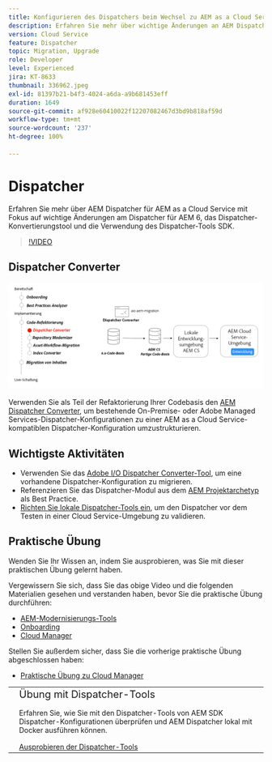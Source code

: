 ```yaml
---
title: Konfigurieren des Dispatchers beim Wechsel zu AEM as a Cloud Service
description: Erfahren Sie mehr über wichtige Änderungen an AEM Dispatcher für AEM as a Cloud Service, das Dispatcher-Konvertierungstool und die Verwendung des Dispatcher-Tools SDK.
version: Cloud Service
feature: Dispatcher
topic: Migration, Upgrade
role: Developer
level: Experienced
jira: KT-8633
thumbnail: 336962.jpeg
exl-id: 81397b21-b4f3-4024-a6da-a9b681453eff
duration: 1649
source-git-commit: af928e60410022f12207082467d3bd9b818af59d
workflow-type: tm+mt
source-wordcount: '237'
ht-degree: 100%

---
```



# Dispatcher

Erfahren Sie mehr über AEM Dispatcher für AEM as a Cloud Service mit Fokus auf wichtige Änderungen am Dispatcher für AEM 6, das Dispatcher-Konvertierungstool und die Verwendung des Dispatcher-Tools SDK.

>[!VIDEO](https://video.tv.adobe.com/v/336962?quality=12&learn=on)

## Dispatcher Converter

![Dispatcher Converter](./assets/dispatcher-converter-diagram.png)

Verwenden Sie als Teil der Refaktorierung Ihrer Codebasis den [AEM Dispatcher Converter](https://experienceleague.adobe.com/docs/experience-manager-cloud-service/moving/refactoring-tools/dispatcher-transformation-utility-tools.html?lang=de), um bestehende On-Premise- oder Adobe Managed Services-Dispatcher-Konfigurationen zu einer AEM as a Cloud Service-kompatiblen Dispatcher-Konfiguration umzustrukturieren.

## Wichtigste Aktivitäten

+ Verwenden Sie das [Adobe I/O Dispatcher Converter-Tool](https://github.com/adobe/aio-cli-plugin-aem-cloud-service-migration#aio-aem-migrationdispatcher-converter), um eine vorhandene Dispatcher-Konfiguration zu migrieren.
+ Referenzieren Sie das Dispatcher-Modul aus dem [AEM Projektarchetyp](https://github.com/adobe/aem-project-archetype/tree/develop/src/main/archetype/dispatcher.cloud) als Best Practice.
+ [Richten Sie lokale Dispatcher-Tools ein](https://experienceleague.adobe.com/docs/experience-manager-learn/cloud-service/local-development-environment-set-up/dispatcher-tools.html?lang=de), um den Dispatcher vor dem Testen in einer Cloud Service-Umgebung zu validieren.

## Praktische Übung

Wenden Sie Ihr Wissen an, indem Sie ausprobieren, was Sie mit dieser praktischen Übung gelernt haben.

Vergewissern Sie sich, dass Sie das obige Video und die folgenden Materialien gesehen und verstanden haben, bevor Sie die praktische Übung durchführen:

+ [AEM-Modernisierungs-Tools](./aem-modernization-tools.md)
+ [Onboarding](./onboarding.md)
+ [Cloud Manager](./cloud-manager.md)

Stellen Sie außerdem sicher, dass Sie die vorherige praktische Übung abgeschlossen haben:

+ [Praktische Übung zu Cloud Manager](./cloud-manager.md#hands-on-exercise)

<table style="border-width:0">
    <tr>
        <td style="width:150px">
            <a  rel="noreferrer"
                target="_blank"
                href="https://github.com/adobe/aem-cloud-engineering-video-series-exercises/tree/session5-dispatcher#cloud-acceleration-bootcamp---session-5-dispatcher"><img alt="Praktische GitHub-Repository-Übung" src="./assets/github.png"/>
            </a>        
        </td>
        <td style="width:100%;margin-bottom:1rem;">
            <div style="font-size:1.25rem;font-weight:400;">Übung mit Dispatcher-Tools</div>
            <p style="margin:1rem 0">
                Erfahren Sie, wie Sie mit den Dispatcher-Tools von AEM SDK Dispatcher-Konfigurationen überprüfen und AEM Dispatcher lokal mit Docker ausführen können.
            </p>
            <a  rel="noreferrer"
                target="_blank"
                href="https://github.com/adobe/aem-cloud-engineering-video-series-exercises/tree/session5-dispatcher#cloud-acceleration-bootcamp---session-5-dispatcher" class="spectrum-Button spectrum-Button--primary spectrum-Button--sizeM">
                <span class="spectrum-Button-label has-no-wrap has-text-weight-bold">Ausprobieren der Dispatcher-Tools</span>
            </a>
        </td>
    </tr>
</table>
